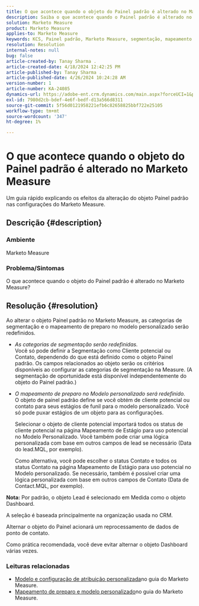 ```yaml
---
title: O que acontece quando o objeto do Painel padrão é alterado no Marketo Measure
description: Saiba o que acontece quando o Painel padrão é alterado no Marketo Measure.
solution: Marketo Measure
product: Marketo Measure
applies-to: Marketo Measure
keywords: KCS, Painel padrão, Marketo Measure, segmentação, mapeamento de estágios
resolution: Resolution
internal-notes: null
bug: false
article-created-by: Tanay Sharma .
article-created-date: 4/18/2024 12:42:25 PM
article-published-by: Tanay Sharma .
article-published-date: 4/26/2024 10:24:28 AM
version-number: 1
article-number: KA-24085
dynamics-url: https://adobe-ent.crm.dynamics.com/main.aspx?forceUCI=1&pagetype=entityrecord&etn=knowledgearticle&id=2dc28018-81fd-ee11-a1fe-6045bd03c412
exl-id: 7980d2cb-bdef-4e6f-bedf-d13a566d8311
source-git-commit: 5f56d0121958221efb6c82658825bbf722e25105
workflow-type: tm+mt
source-wordcount: '347'
ht-degree: 1%

---
```


# O que acontece quando o objeto do Painel padrão é alterado no Marketo Measure


Um guia rápido explicando os efeitos da alteração do objeto Painel padrão nas configurações do Marketo Measure.

## Descrição {#description}


### Ambiente

Marketo Measure

### Problema/Sintomas

O que acontece quando o objeto do Painel padrão é alterado no Marketo Measure?


## Resolução {#resolution}


Ao alterar o objeto Painel padrão no Marketo Measure, as categorias de segmentação e o mapeamento de preparo no modelo personalizado serão redefinidos.

- *As categorias de segmentação serão redefinidas.*\
  Você só pode definir a Segmentação como Cliente potencial ou Contato, dependendo do que está definido como o objeto Painel padrão. Os campos relacionados ao objeto serão os critérios disponíveis ao configurar as categorias de segmentação na Measure. (A segmentação de oportunidade está disponível independentemente do objeto do Painel padrão.)
- *O mapeamento de preparo no Modelo personalizado será redefinido.*\
  O objeto de painel padrão define se você obtém de cliente potencial ou contato para seus estágios de funil para o modelo personalizado. Você só pode puxar estágios de um objeto para as configurações.

  Selecionar o objeto de cliente potencial importará todos os status de cliente potencial na página Mapeamento de Estágio para uso potencial no Modelo Personalizado. Você também pode criar uma lógica personalizada com base em outros campos de lead se necessário (Data do lead.MQL, por exemplo).

  Como alternativa, você pode escolher o status Contato e todos os status Contato na página Mapeamento de Estágio para uso potencial no Modelo personalizado. Se necessário, também é possível criar uma lógica personalizada com base em outros campos de Contato (Data de Contact.MQL, por exemplo).


<b>Nota:</b>
Por padrão, o objeto Lead é selecionado em Medida como o objeto Dashboard.

A seleção é baseada principalmente na organização usada no CRM.

Alternar o objeto do Painel acionará um reprocessamento de dados de ponto de contato.

Como prática recomendada, você deve evitar alternar o objeto Dashboard várias vezes.

### <b>Leituras relacionadas</b>

- [Modelo e configuração de atribuição personalizada](https://experienceleague.adobe.com/en/docs/marketo-measure/using/advanced-marketo-measure-features/custom-attribution-models/custom-attribution-model-and-setup)no guia do Marketo Measure.
- [Mapeamento de preparo e modelo personalizado](https://experienceleague.adobe.com/en/docs/marketo-measure/using/advanced-marketo-measure-features/custom-attribution-models/custom-attribution-model-and-setup#the-difference-between-funnel-stages-and-custom-model-stages)no guia do Marketo Measure.
